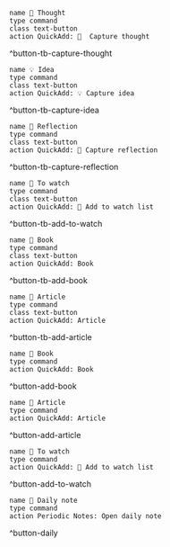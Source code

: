 ```button
name 💭 Thought
type command
class text-button
action QuickAdd: 💭  Capture thought
``` 
^button-tb-capture-thought

```button
name 💡 Idea
type command
class text-button
action QuickAdd: 💡 Capture idea
``` 
^button-tb-capture-idea

```button
name 🍃 Reflection
type command
class text-button
action QuickAdd: 🍃 Capture reflection
``` 
^button-tb-capture-reflection

```button
name 🍿 To watch
type command
class text-button
action QuickAdd: 🍿 Add to watch list
``` 
^button-tb-add-to-watch

```button
name 📘 Book
type command
class text-button
action QuickAdd: Book
``` 
^button-tb-add-book

```button
name 📝 Article
type command
class text-button
action QuickAdd: Article
``` 
^button-tb-add-article

```button
name 📘 Book
type command
action QuickAdd: Book
``` 
^button-add-book

```button
name 📝 Article
type command
action QuickAdd: Article
``` 
^button-add-article

```button
name 🍿 To watch
type command
action QuickAdd: 🍿 Add to watch list
``` 
^button-add-to-watch

```button
name 🌱 Daily note
type command
action Periodic Notes: Open daily note
```
^button-daily
